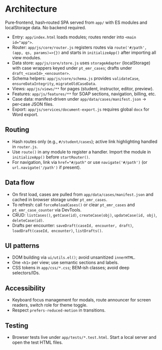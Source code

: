 # Architecture

Pure‑frontend, hash‑routed SPA served from `app/` with ES modules and localStorage data. No backend required.

- Entry: `app/index.html` loads modules; routes render into `<main id="app">`.
- Router: `app/js/core/router.js` registers routes via `route('#/path', (app, qs, params)=>{})` and starts in `initializeApp()` after importing all view modules.
- Data store: `app/js/core/store.js` uses `storageAdapter` (localStorage) with case wrappers keyed under `pt_emr_cases`; drafts under `draft_<caseId>_<encounter>`.
- Schema helpers: `app/js/core/schema.js` provides `validateCase`, `ensureDataIntegrity`, `migrateOldCaseData`.
- Views: `app/js/views/**` for pages (student, instructor, editor, preview).
- Features: `app/js/features/**` for SOAP sections, navigation, billing, etc.
- Case data: manifest‑driven under `app/data/cases/manifest.json` → per‑case JSON files.
- Export: `app/js/services/document-export.js` requires global `docx` for Word export.

## Routing

- Hash routes only (e.g., `#/student/cases`); active link highlighting handled in `router.js`.
- Use `route()` in any module to register a handler. Import the module in `initializeApp()` before `startRouter()`.
- For navigation, link via `href="#/path"` or use `navigate('#/path')` (or `url.navigate('/path')` if present).

## Data flow

- On first load, cases are pulled from `app/data/cases/manifest.json` and cached in browser storage under `pt_emr_cases`.
- To refresh: call `forceReloadCases()` or clear `pt_emr_cases` and `pt_emr_case_counter` via DevTools.
- CRUD: `listCases()`, `getCase(id)`, `createCase(obj)`, `updateCase(id, obj)`, `deleteCase(id)`.
- Drafts per encounter: `saveDraft(caseId, encounter, draft)`, `loadDraft(caseId, encounter)`, `listDrafts()`.

## UI patterns

- DOM building via `ui/utils.el()`; avoid unsanitized `innerHTML`.
- One `<h1>` per view; use semantic sections and labels.
- CSS tokens in `app/css/*.css`; BEM‑ish classes; avoid deep selectors/IDs.

## Accessibility

- Keyboard focus management for modals, route announcer for screen readers, switch role for theme toggle.
- Respect `prefers-reduced-motion` in transitions.

## Testing

- Browser tests live under `app/tests/*.test.html`. Start a local server and open the test HTML files.
